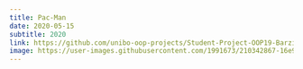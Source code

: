 ```yaml
---
title: Pac-Man
date: 2020-05-15
subtitle: 2020
link: https://github.com/unibo-oop-projects/Student-Project-OOP19-Barzi-Belloni-Rossi-Vissani-pac-man/releases/download/1.0/Pac-Man.jar
image: https://user-images.githubusercontent.com/1991673/210342867-16e96467-8059-4444-8c74-0d6494607aaf.png
---
```

